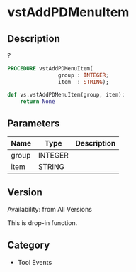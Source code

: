 # vstAddPDMenuItem

## Description
?

```pascal
PROCEDURE vstAddPDMenuItem(
				group : INTEGER;
				item  : STRING);
```

```python
def vs.vstAddPDMenuItem(group, item):
    return None
```

## Parameters
|Name|Type|Description|
|---|---|---|
|group|INTEGER|   |
|item|STRING|   |

## Version
Availability: from All Versions

This is drop-in function.

## Category
* Tool Events

